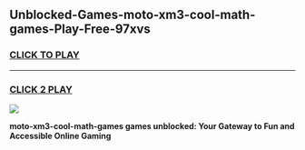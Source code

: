 
## Unblocked-Games-moto-xm3-cool-math-games-Play-Free-97xvs
<h3>
<a href="https://premium76.site?title=moto-xm3-cool-math-games&ref=22A">CLICK TO PLAY</a></h3>
<hr>

<h3>
<a href="https://premium76.site?title=moto-xm3-cool-math-games&ref=22A">CLICK 2 PLAY</a>
  
</h3>

<a href="https://premium76.site?title=moto-xm3-cool-math-games&ref=22A"><img src="https://clearcache.store/games.png"></a>


**moto-xm3-cool-math-games games unblocked: Your Gateway to Fun and Accessible Online Gaming**
